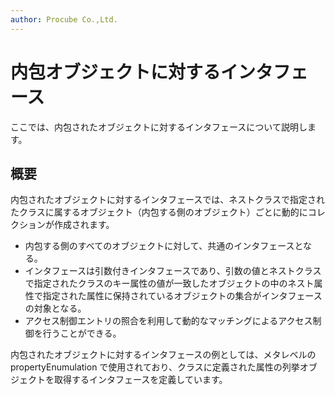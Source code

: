 ```yaml
---
author: Procube Co.,Ltd.
---
```


# 内包オブジェクトに対するインタフェース

ここでは、内包されたオブジェクトに対するインタフェースについて説明します。

## 概要

内包されたオブジェクトに対するインタフェースでは、ネストクラスで指定されたクラスに属するオブジェクト（内包する側のオブジェクト）ごとに動的にコレクションが作成されます。

-   内包する側のすべてのオブジェクトに対して、共通のインタフェースとなる。
-   インタフェースは引数付きインタフェースであり、引数の値とネストクラスで指定されたクラスのキー属性の値が一致したオブジェクトの中のネスト属性で指定された属性に保持されているオブジェクトの集合がインタフェースの対象となる。
-   アクセス制御エントリの照合を利用して動的なマッチングによるアクセス制御を行うことができる。

内包されたオブジェクトに対するインタフェースの例としては、メタレベルの propertyEnumulation で使用されており、クラスに定義された属性の列挙オブジェクトを取得するインタフェースを定義しています。
